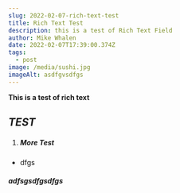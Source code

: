 ```yaml
---
slug: 2022-02-07-rich-text-test
title: Rich Text Test
description: this is a test of Rich Text Field
author: Mike Whalen
date: 2022-02-07T17:39:00.374Z
tags:
  - post
image: /media/sushi.jpg
imageAlt: asdfgvsdfgs
---
```

**This is a test of rich text**

## ***TEST***

1. ##### More Test

* dfgs

##### adfsgsdfgsdfgs